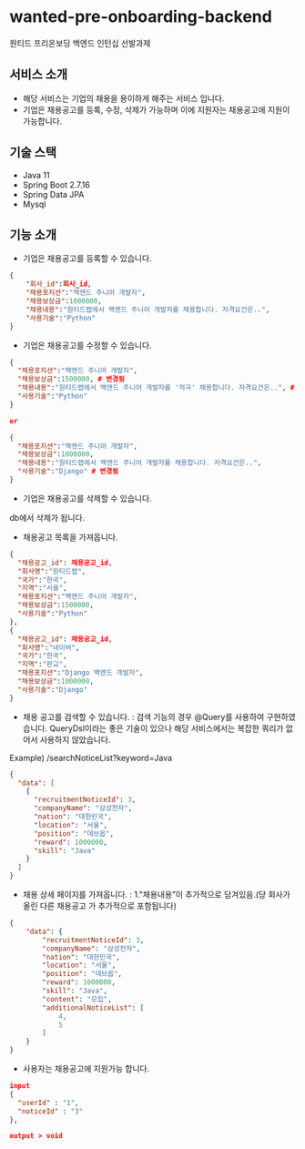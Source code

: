 # wanted-pre-onboarding-backend

원티드 프리온보딩 백엔드 인턴십 선발과제

## 서비스 소개

- 해당 서비스는 기업의 채용을 용이하게 해주는 서비스 입니다.
- 기업은 채용공고를 등록, 수정, 삭제가 가능하며 이에 지원자는 채용공고에 지원이 가능합니다.

## 기술 스택

- Java 11
- Spring Boot 2.7.16
- Spring Data JPA
- Mysql

## 기능 소개

- 기업은 채용공고를 등록할 수 있습니다.

```json
{
    "회사_id":회사_id,
    "채용포지션":"백엔드 주니어 개발자",
    "채용보상금":1000000,
    "채용내용":"원티드랩에서 백엔드 주니어 개발자를 채용합니다. 자격요건은..",
    "사용기술":"Python"
}
```
- 기업은 채용공고를 수정할 수 있습니다.
```json
{
  "채용포지션":"백엔드 주니어 개발자",
  "채용보상금":1500000, # 변경됨
  "채용내용":"원티드랩에서 백엔드 주니어 개발자를 '적극' 채용합니다. 자격요건은..", # 변경됨
  "사용기술":"Python"
}

or

{
  "채용포지션":"백엔드 주니어 개발자",
  "채용보상금":1000000,
  "채용내용":"원티드랩에서 백엔드 주니어 개발자를 채용합니다. 자격요건은..",
  "사용기술":"Django" # 변경됨
}
```
- 기업은 채용공고를 삭제할 수 있습니다.
  
db에서 삭제가 됩니다.

- 채용공고 목록을 가져옵니다.
```json
{
  "채용공고_id": 채용공고_id,
  "회사명":"원티드랩",
  "국가":"한국",
  "지역":"서울",
  "채용포지션":"백엔드 주니어 개발자",
  "채용보상금":1500000,
  "사용기술":"Python"
},
{
  "채용공고_id": 채용공고_id,
  "회사명":"네이버",
  "국가":"한국",
  "지역":"판교",
  "채용포지션":"Django 백엔드 개발자",
  "채용보상금":1000000,
  "사용기술":"Django"
}
```
- 채용 공고를 검색할 수 있습니다.
  : 검색 기능의 경우 @Query를 사용하여 구현하였습니다. QueryDsl이라는 좋은 기술이 있으나 해당 서비스에서는 복잡한 쿼리가 없어서 사용하지 않았습니다.
 
Example) /searchNoticeList?keyword=Java


```json
{
  "data": [
    {
      "recruitmentNoticeId": 3,
      "companyName": "삼성전자",
      "nation": "대한민국",
      "location": "서울",
      "position": "데브옵",
      "reward": 1000000,
      "skill": "Java"
    }
  ]
}
```

- 채용 상세 페이지를 가져옵니다.
:  1."채용내용”이 추가적으로 담겨있음.(당 회사가 올린 다른 채용공고 가 추가적으로 포함됩니다)

```json
{
    "data": {
        "recruitmentNoticeId": 3,
        "companyName": "삼성전자",
        "nation": "대한민국",
        "location": "서울",
        "position": "데브옵",
        "reward": 1000000,
        "skill": "Java",
        "content": "모집",
        "additionalNoticeList": [
            4,
            5
        ]
    }
}
```


- 사용자는 채용공고에 지원가능 합니다.
```json
input
{
  "userId" : "1",
  "noticeId" : "3"
},

output > void
```
